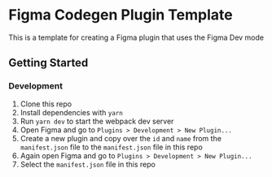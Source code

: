 # Figma Codegen Plugin Template

This is a template for creating a Figma plugin that uses the Figma Dev mode

## Getting Started

### Development

1. Clone this repo
2. Install dependencies with `yarn`
3. Run `yarn dev` to start the webpack dev server
4. Open Figma and go to `Plugins > Development > New Plugin...`
5. Create a new plugin and copy over the `id` and `name` from the `manifest.json` file to the `manifest.json` file in this repo
6. Again open Figma and go to `Plugins > Development > New Plugin...`
7. Select the `manifest.json` file in this repo
